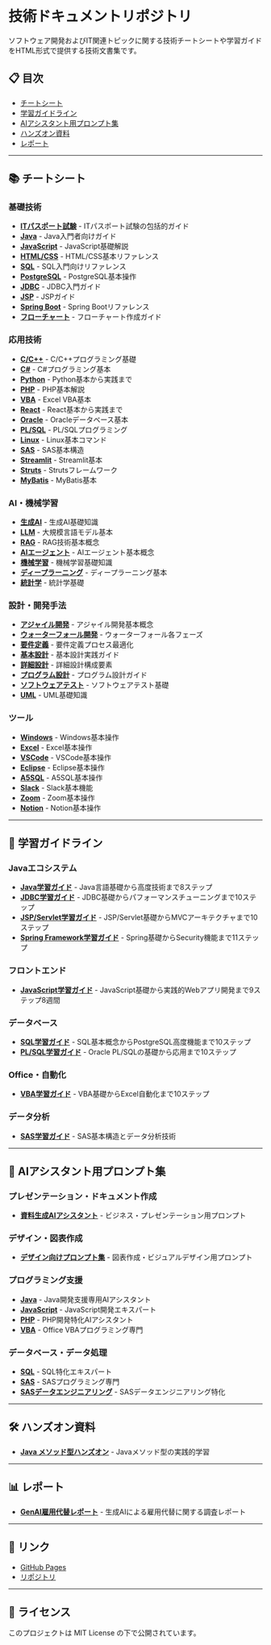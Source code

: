 # 技術ドキュメントリポジトリ

ソフトウェア開発およびIT関連トピックに関する技術チートシートや学習ガイドをHTML形式で提供する技術文書集です。

## 📋 目次

- [チートシート](#チートシート)
- [学習ガイドライン](#学習ガイドライン)
- [AIアシスタント用プロンプト集](#aiアシスタント用プロンプト集)
- [ハンズオン資料](#ハンズオン資料)
- [レポート](#レポート)

---

## 📚 チートシート

### 基礎技術

- **[ITパスポート試験](https://fcircle-biz.github.io/tech_docs/cheatsheet/fundamentals/it-pass-.html)** - ITパスポート試験の包括的ガイド
- **[Java](https://fcircle-biz.github.io/tech_docs/cheatsheet/fundamentals/java-cheatsheet.html)** - Java入門者向けガイド
- **[JavaScript](https://fcircle-biz.github.io/tech_docs/cheatsheet/fundamentals/js-cheatsheet.html)** - JavaScript基礎解説
- **[HTML/CSS](https://fcircle-biz.github.io/tech_docs/cheatsheet/fundamentals/html-css-cheatsheet.html)** - HTML/CSS基本リファレンス
- **[SQL](https://fcircle-biz.github.io/tech_docs/cheatsheet/fundamentals/sql-cheatsheet.html)** - SQL入門向けリファレンス
- **[PostgreSQL](https://fcircle-biz.github.io/tech_docs/cheatsheet/fundamentals/postgresql-infographic.html)** - PostgreSQL基本操作
- **[JDBC](https://fcircle-biz.github.io/tech_docs/cheatsheet/fundamentals/jdbc-cheatsheet.html)** - JDBC入門ガイド
- **[JSP](https://fcircle-biz.github.io/tech_docs/cheatsheet/fundamentals/jsp-cheatsheet.html)** - JSPガイド
- **[Spring Boot](https://fcircle-biz.github.io/tech_docs/cheatsheet/fundamentals/springboot-cheatsheet.html)** - Spring Bootリファレンス
- **[フローチャート](https://fcircle-biz.github.io/tech_docs/cheatsheet/fundamentals/flowchart-cheatsheet.html)** - フローチャート作成ガイド

### 応用技術

- **[C/C++](https://fcircle-biz.github.io/tech_docs/cheatsheet/applied/cpp-cheatsheet-infographic.html)** - C/C++プログラミング基礎
- **[C#](https://fcircle-biz.github.io/tech_docs/cheatsheet/applied/csharp-cheatsheet.html)** - C#プログラミング基本
- **[Python](https://fcircle-biz.github.io/tech_docs/cheatsheet/applied/python-cheatsheet.html)** - Python基本から実践まで
- **[PHP](https://fcircle-biz.github.io/tech_docs/cheatsheet/applied/php-graphic-recording.html)** - PHP基本解説
- **[VBA](https://fcircle-biz.github.io/tech_docs/cheatsheet/applied/vba-cheatsheet-infographic.html)** - Excel VBA基本
- **[React](https://fcircle-biz.github.io/tech_docs/cheatsheet/applied/react-cheatsheet.html)** - React基本から実践まで
- **[Oracle](https://fcircle-biz.github.io/tech_docs/cheatsheet/applied/oracle-cheatsheet.html)** - Oracleデータベース基本
- **[PL/SQL](https://fcircle-biz.github.io/tech_docs/cheatsheet/applied/plsql-graphic-recording.html)** - PL/SQLプログラミング
- **[Linux](https://fcircle-biz.github.io/tech_docs/cheatsheet/applied/linux-cheatsheet-infographic.html)** - Linux基本コマンド
- **[SAS](https://fcircle-biz.github.io/tech_docs/cheatsheet/applied/sas-cheatsheet.html)** - SAS基本構造
- **[Streamlit](https://fcircle-biz.github.io/tech_docs/cheatsheet/applied/streamlit-infographic.html)** - Streamlit基本
- **[Struts](https://fcircle-biz.github.io/tech_docs/cheatsheet/applied/struts-infographic.html)** - Strutsフレームワーク
- **[MyBatis](https://fcircle-biz.github.io/tech_docs/cheatsheet/applied/mybatis-infographic.html)** - MyBatis基本

### AI・機械学習

- **[生成AI](https://fcircle-biz.github.io/tech_docs/cheatsheet/ai/ai-cheatsheet-infographic.html)** - 生成AI基礎知識
- **[LLM](https://fcircle-biz.github.io/tech_docs/cheatsheet/ai/llm-cheatsheet.html)** - 大規模言語モデル基本
- **[RAG](https://fcircle-biz.github.io/tech_docs/cheatsheet/ai/rag-infographic.html)** - RAG技術基本概念
- **[AIエージェント](https://fcircle-biz.github.io/tech_docs/cheatsheet/ai/ai-agent-graphic-recording.html)** - AIエージェント基本概念
- **[機械学習](https://fcircle-biz.github.io/tech_docs/cheatsheet/ai/ml-beginner-infographic.html)** - 機械学習基礎知識
- **[ディープラーニング](https://fcircle-biz.github.io/tech_docs/cheatsheet/ai/deep-learning-infographic.html)** - ディープラーニング基本
- **[統計学](https://fcircle-biz.github.io/tech_docs/cheatsheet/ai/stats-infographic.html)** - 統計学基礎

### 設計・開発手法

- **[アジャイル開発](https://fcircle-biz.github.io/tech_docs/cheatsheet/design/agile-infographic.html)** - アジャイル開発基本概念
- **[ウォーターフォール開発](https://fcircle-biz.github.io/tech_docs/cheatsheet/design/graphic-recording-infographic.html)** - ウォーターフォール各フェーズ
- **[要件定義](https://fcircle-biz.github.io/tech_docs/cheatsheet/design/graphic-recording-infographic_1.html)** - 要件定義プロセス最適化
- **[基本設計](https://fcircle-biz.github.io/tech_docs/cheatsheet/design/graphic-recording-infographic_2.html)** - 基本設計実践ガイド
- **[詳細設計](https://fcircle-biz.github.io/tech_docs/cheatsheet/design/detailed-design-infographic_3.html)** - 詳細設計構成要素
- **[プログラム設計](https://fcircle-biz.github.io/tech_docs/cheatsheet/design/graphic-recording-infographic_4.html)** - プログラム設計ガイド
- **[ソフトウェアテスト](https://fcircle-biz.github.io/tech_docs/cheatsheet/design/software-testing-infographic_5.html)** - ソフトウェアテスト基礎
- **[UML](https://fcircle-biz.github.io/tech_docs/cheatsheet/design/uml-graphic-recording.html)** - UML基礎知識

### ツール

- **[Windows](https://fcircle-biz.github.io/tech_docs/cheatsheet/tools/windows-cheatsheet.html)** - Windows基本操作
- **[Excel](https://fcircle-biz.github.io/tech_docs/cheatsheet/tools/excel-cheatsheet.html)** - Excel基本操作
- **[VSCode](https://fcircle-biz.github.io/tech_docs/cheatsheet/tools/vscode-cheatsheet.html)** - VSCode基本操作
- **[Eclipse](https://fcircle-biz.github.io/tech_docs/cheatsheet/tools/eclipse-cheatsheet.html)** - Eclipse基本操作
- **[A5SQL](https://fcircle-biz.github.io/tech_docs/cheatsheet/tools/a5sql-cheatsheet.html)** - A5SQL基本操作
- **[Slack](https://fcircle-biz.github.io/tech_docs/cheatsheet/tools/slack-infographic.html)** - Slack基本機能
- **[Zoom](https://fcircle-biz.github.io/tech_docs/cheatsheet/tools/zoom-cheatsheet.html)** - Zoom基本操作
- **[Notion](https://fcircle-biz.github.io/tech_docs/cheatsheet/tools/notion-cheatsheet.html)** - Notion基本操作

---

## 📖 学習ガイドライン

### Javaエコシステム

- **[Java学習ガイド](docs/guide/java-ecosystem/java/README.md)** - Java言語基礎から高度技術まで8ステップ
- **[JDBC学習ガイド](docs/guide/java-ecosystem/jdbc/README.md)** - JDBC基礎からパフォーマンスチューニングまで10ステップ
- **[JSP/Servlet学習ガイド](docs/guide/java-ecosystem/jsp/README.md)** - JSP/Servlet基礎からMVCアーキテクチャまで10ステップ
- **[Spring Framework学習ガイド](docs/guide/java-ecosystem/spring/README.md)** - Spring基礎からSecurity機能まで11ステップ

### フロントエンド

- **[JavaScript学習ガイド](docs/guide/frontend/javascript/README.md)** - JavaScript基礎から実践的Webアプリ開発まで9ステップ8週間

### データベース

- **[SQL学習ガイド](docs/guide/database/sql/README.md)** - SQL基本概念からPostgreSQL高度機能まで10ステップ
- **[PL/SQL学習ガイド](docs/guide/database/plsql/README.md)** - Oracle PL/SQLの基礎から応用まで10ステップ

### Office・自動化

- **[VBA学習ガイド](docs/guide/office/vba/README.md)** - VBA基礎からExcel自動化まで10ステップ

### データ分析

- **[SAS学習ガイド](docs/guide/data-analytics/sas)** - SAS基本構造とデータ分析技術

---

## 🤖 AIアシスタント用プロンプト集

### プレゼンテーション・ドキュメント作成

- **[資料生成AIアシスタント](docs/prompt/doc/README.md)** - ビジネス・プレゼンテーション用プロンプト

### デザイン・図表作成

- **[デザイン向けプロンプト集](docs/prompt/design/README.md)** - 図表作成・ビジュアルデザイン用プロンプト

### プログラミング支援

- **[Java](https://fcircle-biz.github.io/tech_docs/prompt/java-ai-assistant-prompt.html)** - Java開発支援専用AIアシスタント
- **[JavaScript](https://fcircle-biz.github.io/tech_docs/prompt/js-assistant-prompt.html)** - JavaScript開発エキスパート
- **[PHP](https://fcircle-biz.github.io/tech_docs/prompt/php-coding-assistant-prompt.html)** - PHP開発特化AIアシスタント
- **[VBA](https://fcircle-biz.github.io/tech_docs/prompt/vba-assistant-prompt.html)** - Office VBAプログラミング専門

### データベース・データ処理

- **[SQL](https://fcircle-biz.github.io/tech_docs/prompt/sql-assistant-prompt.html)** - SQL特化エキスパート
- **[SAS](https://fcircle-biz.github.io/tech_docs/prompt/sas-ai-agent-prompt.html)** - SASプログラミング専門
- **[SASデータエンジニアリング](https://fcircle-biz.github.io/tech_docs/prompt/sas-data-engineering-prompt.html)** - SASデータエンジニアリング特化

---

## 🛠️ ハンズオン資料

- **[Java メソッド型ハンズオン](docs/handson/java-method-types-handson.md)** - Javaメソッド型の実践的学習

---

## 📊 レポート

- **[GenAI雇用代替レポート](docs/report/001/)** - 生成AIによる雇用代替に関する調査レポート

---

## 🔗 リンク

- [GitHub Pages](https://fcircle-biz.github.io/tech_docs/)
- [リポジトリ](https://github.com/fcircle-biz/tech_docs)

---

## 📄 ライセンス

このプロジェクトは MIT License の下で公開されています。